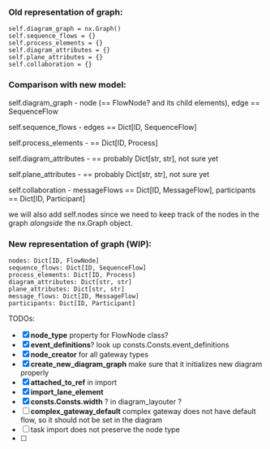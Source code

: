 ### Old representation of graph:

```
self.diagram_graph = nx.Graph()
self.sequence_flows = {}
self.process_elements = {}
self.diagram_attributes = {}
self.plane_attributes = {}
self.collaboration = {}
```

### Comparison with new model:

self.diagram_graph - node (== FlowNode? and its child elements), edge == SequenceFlow

self.sequence_flows - edges == Dict[ID, SequenceFlow]

self.process_elements - == Dict[ID, Process]

self.diagram_attributes - == probably Dict[str, str], not sure yet

self.plane_attributes - == probably Dict[str, str], not sure yet

self.collaboration - messageFlows == Dict[ID, MessageFlow], participants == Dict[ID, Participant]

we will also add self.nodes since we need to keep track of the nodes in the graph _alongside_ the nx.Graph object.

### New representation of graph (WIP):

```
nodes: Dict[ID, FlowNode]
sequence_flows: Dict[ID, SequenceFlow]
process_elements: Dict[ID, Process]
diagram_attributes: Dict[str, str]
plane_attributes: Dict[str, str]
message_flows: Dict[ID, MessageFlow]
participants: Dict[ID, Participant]
```

TODOs:
- [x] **node_type** property for FlowNode class?
- [x] **event_definitions**? look up consts.Consts.event_definitions
- [x] **node_creator** for all gateway types
- [x] **create_new_diagram_graph** make sure that it initializes new diagram properly
- [x] **attached_to_ref** in import
- [x] **import_lane_element**
- [x] **consts.Consts.width** ? in diagram_layouter ?
- [ ] **complex_gateway_default** complex gateway does not have default flow, so it should not be set in the diagram
- [ ] task import does not preserve the node type
- [ ]
